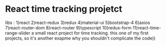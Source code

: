 # React time tracking projetct

libs : 
1)react
2)react-redux
3)redux
4)material-ui
5)bootstrap-4
6)axios
7)react-router-dom
8)react-router
9)typescript
10)redux-form
11)react-time-range-slider
a small react project for time tracking. this one of my first projects, so it's another exapme why  you shouldn't complicate the code))
